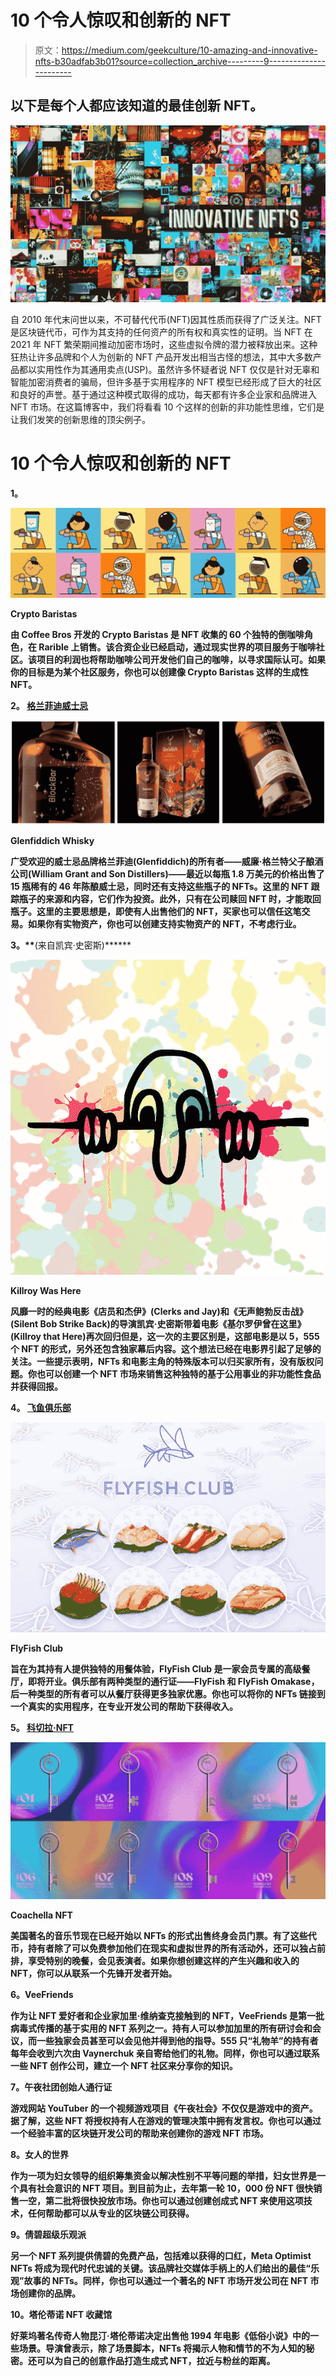 # 10 个令人惊叹和创新的 NFT

> 原文：<https://medium.com/geekculture/10-amazing-and-innovative-nfts-b30adfab3b01?source=collection_archive---------9----------------------->

## 以下是每个人都应该知道的最佳创新 NFT。

![](img/2761c3cb4159250b53d7b23789a26b39.png)

自 2010 年代末问世以来，不可替代代币(NFT)因其性质而获得了广泛关注。NFT 是区块链代币，可作为其支持的任何资产的所有权和真实性的证明。当 NFT 在 2021 年 NFT 繁荣期间推动加密市场时，这些虚拟令牌的潜力被释放出来。这种狂热让许多品牌和个人为创新的 NFT 产品开发出相当古怪的想法，其中大多数产品都以实用性作为其通用卖点(USP)。虽然许多怀疑者说 NFT 仅仅是针对无辜和智能加密消费者的骗局，但许多基于实用程序的 NFT 模型已经形成了巨大的社区和良好的声誉。基于通过这种模式取得的成功，每天都有许多企业家和品牌进入 NFT 市场。在这篇博客中，我们将看看 10 个这样的创新的非功能性思维，它们是让我们发笑的创新思维的顶尖例子。

# 10 个令人惊叹和创新的 NFT

**1。**[](https://bit.ly/3FKTbMg)

**![](img/5fc4dbee0d1ced06a95c05eb0ac38bde.png)**

****Crypto Baristas****

**由 Coffee Bros 开发的 Crypto Baristas 是 NFT 收集的 60 个独特的倒咖啡角色，在 Rarible 上销售。该合资企业已经启动，通过现实世界的项目服务于咖啡社区。该项目的利润也将帮助咖啡公司开发他们自己的咖啡，以寻求国际认可。如果你的目标是为某个社区服务，你也可以创建像 Crypto Baristas 这样的生成性 NFT。**

****2。** [**格兰菲迪威士忌**](https://bit.ly/39TtLA5)**

**![](img/e3b0d816594074a0f9ec6a44365207f5.png)**

****Glenfiddich Whisky****

**广受欢迎的威士忌品牌格兰菲迪(Glenfiddich)的所有者——威廉·格兰特父子酿酒公司(William Grant and Son Distillers)——最近以每瓶 1.8 万美元的价格出售了 15 瓶稀有的 46 年陈酿威士忌，同时还有支持这些瓶子的 NFTs。这里的 NFT 跟踪瓶子的来源和内容，它们作为投资。此外，只有在公司赎回 NFT 时，才能取回瓶子。这里的主要思想是，即使有人出售他们的 NFT，买家也可以信任这笔交易。如果你有实物资产，你也可以创建支持实物资产的 NFT，不考虑行业。**

****3。**[](https://opensea.io/assets/0x495f947276749ce646f68ac8c248420045cb7b5e/41671949188441846247903989514091621158379683898453526159895888077649208147969)****(来自凯宾·史密斯)******

****![](img/7c9c609818d5d7ef732b2202d60baa4c.png)****

******Killroy Was Here******

****风靡一时的经典电影《店员和杰伊》(Clerks and Jay)和《无声鲍勃反击战》(Silent Bob Strike Back)的导演凯宾·史密斯带着电影《基尔罗伊曾在这里》(Killroy that Here)再次回归但是，这一次的主要区别是，这部电影是以 5，555 个 NFT 的形式，另外还包含独家幕后内容。这个想法已经在电影界引起了足够的关注。一些提示表明，NFTs 和电影主角的特殊版本可以归买家所有，没有版权问题。你也可以创建一个 NFT 市场来销售这种独特的基于公用事业的非功能性食品并获得回报。****

******4。** [**飞鱼俱乐部**](https://www.flyfishclub.com/)****

****![](img/07aa32bd1a3ba3ae613acc180eb169ef.png)****

******FlyFish Club******

****旨在为其持有人提供独特的用餐体验，FlyFish Club 是一家会员专属的高级餐厅，即将开业。俱乐部有两种类型的通行证——FlyFish 和 FlyFish Omakase，后一种类型的所有者可以从餐厅获得更多独家优惠。你也可以将你的 NFTs 链接到一个真实的实用程序，在专业开发公司的帮助下获得收入。****

******5。** [**科切拉·NFT**](https://nft.coachella.com/)****

****![](img/51f9443697117c5353868c90f81fe7c3.png)****

******Coachella NFT******

****美国著名的音乐节现在已经开始以 NFTs 的形式出售终身会员门票。有了这些代币，持有者除了可以免费参加他们在现实和虚拟世界的所有活动外，还可以独占前排，享受特别的晚餐，会见表演者。如果你想创建这样的产生兴趣和收入的 NFT，你可以从联系一个先锋开发者开始。****

******6。VeeFriends******

****作为让 NFT 爱好者和企业家加里·维纳查克接触到的 NFT，VeeFriends 是第一批病毒式传播的基于实用的 NFT 系列之一。持有人可以参加加里的所有研讨会和会议，而一些独家会员甚至可以会见他并得到他的指导。555 只“礼物羊”的持有者每年会收到六次由 Vaynerchuk 亲自寄给他们的礼物。同样，你也可以通过联系一些 NFT 创作公司，建立一个 NFT 社区来分享你的知识。****

******7。午夜社团创始人通行证******

****游戏网站 YouTuber 的一个视频游戏项目《午夜社会》不仅仅是游戏中的资产。据了解，这些 NFT 将授权持有人在游戏的管理决策中拥有发言权。你也可以通过一个经验丰富的区块链开发公司的帮助来创建你的游戏 NFT 市场。****

******8。女人的世界******

****作为一项为妇女领导的组织筹集资金以解决性别不平等问题的举措，妇女世界是一个具有社会意识的 NFT 项目。到目前为止，去年第一轮 10，000 份 NFT 很快销售一空，第二批将很快投放市场。你也可以通过创建创成式 NFT 来使用这项技术，任何帮助都可以从专业的区块链公司获得。****

******9。倩碧超级乐观派******

****另一个 NFT 系列提供倩碧的免费产品，包括难以获得的口红，Meta Optimist NFTs 将成为现代时代忠诚的关键。该品牌社交媒体手柄上的人们给出的最佳“乐观”故事的 NFTs。同样，你也可以通过一个著名的 NFT 市场开发公司在 NFT 市场创建你的品牌。****

******10。塔伦蒂诺 NFT 收藏馆******

****好莱坞著名传奇人物昆汀·塔伦蒂诺决定出售他 1994 年电影《低俗小说》中的一些场景。导演曾表示，除了场景脚本，NFTs 将揭示人物和情节的不为人知的秘密。还可以为自己的创意作品打造生成式 NFT，拉近与粉丝的距离。****
